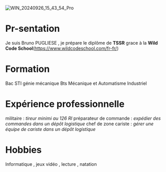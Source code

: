 
![WIN_20240926_15_43_54_Pro](https://github.com/user-attachments/assets/7020ed26-2a8a-474f-8f23-4a8cca27c1c6)







# Pr-sentation
Je suis Bruno PUGLIESE , je prépare le diplôme de **TSSR** grace à la **Wild Code School**(https://www.wildcodeschool.com/fr-fr/)
# Formation
Bac STI génie mécanique
Bts Mécanique et Automatisme Industriel
# Expérience professionnelle
militaire : _tireur minimi au 126 RI_
préparateur de commande : _expédier des commandes dans un dépôt logistique_
chef de zone cariste : _gérer une équipe de cariste dans un dépôt logistique_
# Hobbies
Informatique , jeux vidéo , lecture , natation
